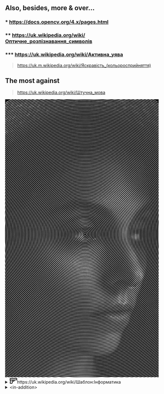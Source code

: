 ## Also, besides, more & over...

### * https://docs.opencv.org/4.x/pages.html

### ** https://uk.wikipedia.org/wiki/Оптичне_розпізнавання_символів

### *** https://uk.wikipedia.org/wiki/Активна_уява

> https://uk.m.wikipedia.org/wiki/Яскравість_(кольоросприйняття)

## The most against

> https://uk.wikipedia.org/wiki/Штучна_мова

<img title="https://pin.it/wX6W9XM" alt="https://pin.it/wX6W9XM" src="https://raw.githubusercontent.com/nazar-chepliaka/Image-to-Ascii-Coding-Challenge/master/assets/pin/_.jpeg" width="500">

<details>
  <summary><img src="https://raw.githubusercontent.com/nazar-chepliaka/Image-to-Ascii-Coding-Challenge/master/assets/icon/1936641.png" width="24">https://uk.wikipedia.org/wiki/Шаблон:Інформатика</summary>
  <img title="Апріорна мова" alt="Прапор штучних мов, придуманий передплатниками розсилки CONLANG." src="https://raw.githubusercontent.com/nazar-chepliaka/Image-to-Ascii-Coding-Challenge/master/assets/flag/Conlangflag.svg.png" width="500">
</details>
<details>
  <summary>&lt;in-addition></summary>
&lt;link>https://github.com/mattermost<span></span>&lt;/link><br>
&lt;image><br>
  <img title="XML design for SOAP" alt="XML design for SOAP" src="https://raw.githubusercontent.com/nazar-chepliaka/Image-to-Ascii-Coding-Challenge/master/assets/screenshot/photo_2022-08-13_19-23-06.jpg" width="500"><br>
&lt;/image><br>
&lt;/in-addition>
</details>


